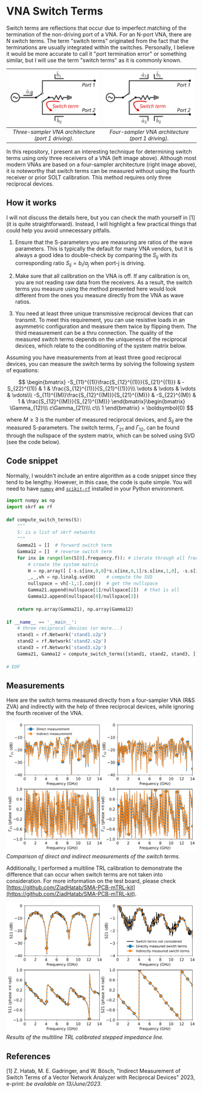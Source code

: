 # VNA Switch Terms

Switch terms are reflections that occur due to imperfect matching of the termination of the non-driving port of a VNA. For an N-port VNA, there are N switch terms. The term "switch terms" originated from the fact that the terminations are usually integrated within the switches. Personally, I believe it would be more accurate to call it "port termination error" or something similar, but I will use the term "switch terms" as it is commonly known.

!['a'](./images/switch_term_three_sampler_vna.png) | !['b'](./images/switch_term_four_sampler_vna.png)
:--: | :--:
*Three-sampler VNA architecture (port 1 driving).* |*Four-sampler VNA architecture (port 1 driving).*

In this repository, I present an interesting technique for determining switch terms using only three receivers of a VNA (left image above). Although most modern VNAs are based on a four-sampler architecture (right image above), it is noteworthy that switch terms can be measured without using the fourth receiver or prior SOLT calibration. This method requires only three reciprocal devices.

## How it works

I will not discuss the details here, but you can check the math yourself in [1] (it is quite straightforward). Instead, I will highlight a few practical things that could help you avoid unnecessary pitfalls.

1. Ensure that the S-parameters you are measuring are ratios of the wave parameters. This is typically the default for many VNA vendors, but it is always a good idea to double-check by comparing the $S_{ij}$ with its corresponding ratio $S_{ij} = b_i/a_j$ when port-j is driving.

2. Make sure that all calibration on the VNA is off. If any calibration is on, you are not reading raw data from the receivers. As a result, the switch terms you measure using the method presented here would look different from the ones you measure directly from the VNA as wave ratios.

3. You need at least three unique transmissive reciprocal devices that can transmit. To meet this requirement, you can use resistive loads in an asymmetric configuration and measure them twice by flipping them. The third measurement can be a thru connection. The quality of the measured switch terms depends on the uniqueness of the reciprocal devices, which relate to the conditioning of the system matrix below.

Assuming you have measurements from at least three good reciprocal devices, you can measure the switch terms by solving the following system of equations:

$$
\begin{bmatrix}
  -S_{11}^{(1)}\frac{S_{12}^{(1)}}{S_{21}^{(1)}} & -S_{22}^{(1)} & 1 & \frac{S_{12}^{(1)}}{S_{21}^{(1)}}\\\
  \vdots & \vdots & \vdots & \vdots\\\
  -S_{11}^{(M)}\frac{S_{12}^{(M)}}{S_{21}^{(M)}} & -S_{22}^{(M)} & 1 & \frac{S_{12}^{(M)}}{S_{21}^{(M)}}
\end{bmatrix}\begin{bmatrix}
\Gamma_{12}\\\
c\Gamma_{21}\\\
c\\\
1
\end{bmatrix} = \boldsymbol{0}
$$

where $M\geq 3$ is the number of measured reciprocal devices, and $S_{ij}$ are the measured S-parameters. The switch terms, $\Gamma_{21}$ and $\Gamma_{12}$, can be found through the nullspace of the system matrix, which can be solved using SVD (see the code below).

## Code snippet

Normally, I wouldn't include an entire algorithm as a code snippet since they tend to be lengthy. However, in this case, the code is quite simple. You will need to have [`numpy`][numpy] and [`scikit-rf`][skrf] installed in your Python environment.

```python
import numpy as np
import skrf as rf

def compute_switch_terms(S):
    """
    S: is a list of skrf networks
    """
    Gamma21 = []  # forward switch term
    Gamma12 = []  # reverse switch term 
    for inx in range(len(S[0].frequency.f)): # iterate through all frequency points
        # create the system matrix
        H = np.array([ [-s.s[inx,0,0]*s.s[inx,0,1]/s.s[inx,1,0], -s.s[inx,1,1], 1, s.s[inx,0,1]/s.s[inx,1,0]] for s in S ])
        _,_,vh = np.linalg.svd(H)    # compute the SVD
        nullspace = vh[-1,:].conj()  # get the nullspace        
        Gamma21.append(nullspace[1]/nullspace[2])  # that is all
        Gamma12.append(nullspace[0]/nullspace[3])

    return np.array(Gamma21), np.array(Gamma12)

if __name__ == '__main__':
    # three reciprocal devices (or more...)
    stand1 = rf.Network('stand1.s2p')
    stand2 = rf.Network('stand2.s2p')
    stand3 = rf.Network('stand3.s2p')
    Gamma21, Gamma12 = compute_switch_terms([stand1, stand2, stand3, ])

# EOF
```

## Measurements

Here are the switch terms measured directly from a four-sampler VNA (R&S ZVA) and indirectly with the help of three reciprocal devices, while ignoring the fourth receiver of the VNA.

![Comparison of direct and indirect measurements of the switch terms.](./images/switch_terms_comparison.png)
*Comparison of direct and indirect measurements of the switch terms.*

Additionally, I performed a multiline TRL calibration to demonstrate the difference that can occur when switch terms are not taken into consideration. For more information on the test board, please check [https://github.com/ZiadHatab/SMA-PCB-mTRL-kit](https://github.com/ZiadHatab/SMA-PCB-mTRL-kit).

![Results of the multiline TRL calibrated stepped impedance line.](./images/mTRL_calibrated_data.png)
*Results of the multiline TRL calibrated stepped impedance line.*

## References

[1] Z. Hatab, M. E. Gadringer, and W. Bösch, "Indirect Measurement of Switch Terms of a Vector Network Analyzer with Reciprocal Devices" 2023, e-print: *be available on 13/June/2023*.

[numpy]: https://github.com/numpy/numpy
[skrf]: https://github.com/scikit-rf/scikit-rf
